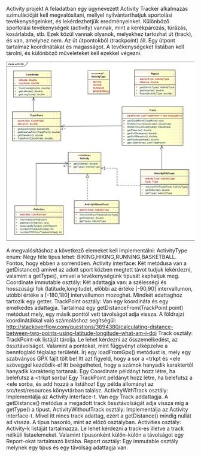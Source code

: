 Activity projekt
A feladatban egy úgynevezett Activity Tracker alkalmazás szimulációját kell megvalósítani, mellyel nyilvántarthatjuk sportolási tevékenységeinket, és lekérdezhetjük eredményeinket.
Különböző sportolási tevékenységek (activity) vannak, mint a kerékpározás, túrázás, kosárlabda, stb. Ezek közül vannak olyanok, melyekhez tartozhat út (track), és van, amelyhez nem. Az út útpontokból (trackpoint) áll. Egy útpont tartalmaz koordinátákat és magasságot. A tevékenységeket listában kell tárolni, és különböző műveleteket kell ezekkel végezni.

![Activity_UML.png](Activity_UML.png)


A megvalósításhoz a következő elemeket kell implementálni:
ActivityType enum: Négy féle típus lehet: BIKING,HIKING,RUNNING,BASKETBALL. Fontos, hogy ebben a sorrendben.
Activity interface: Két metódusa van a getDistance() amivel az adott sport közben megtett távot tudjuk lekérdezni, valamint a getType(), amivel a tevékenységünk típusát kaphatjuk meg.
Coordinate immutable osztály: Két adattagja van: a szélességi és hosszúsági fok (latitude,longitude), előbbi az értéke [-90,90] intervallumon, utóbbi értéke a [-180,180] intervallumon mozoghat. Mindkét adattaghoz tartozik egy getter.
TrackPoint osztály: Van egy koordináta és egy emelkedés adattagja. Tartalmaz egy getDistanceFrom(TrackPoint point) metódust mely, egy másik ponttól vett távolságot adja vissza. A földrajzi koordinátákkal való számoláshoz segítségül: http://stackoverflow.com/questions/3694380/calculating-distance-between-two-points-using-latitude-longitude-what-am-i-doi
Track osztály: TrackPoint-ok listáját tárolja. Le lehet kérdezni az összemelkedést, az össztávolságot. Valamint a pontokat, mint függvényt elképzelve a bennfoglaló téglalap területét.
Írj egy loadFromGpx() metódust is, mely egy szabványos GPX fájlt tölt be! Itt azt figyeld, hogy a sor a <trkpt és <ele szöveggel kezdődik-e! Itt beégetheted, hogy a számok hanyadik karaktertől hanyadik karakterig tartanak. Egy Coordinate példányt hozz létre, ha belefutsz a <trkpt sorba! Egy TrackPoint példányt hozz létre, ha belefutsz a <ele sorba, és add hozzá a listához! Egy példa állományt az src/test/resources könyvtárban találsz.
ActivityWithTrack osztály: Implementálja az Activity interface-t. Van egy Track addattagja. A getDistance() metódus a megadott track össztávolságát adja vissza míg a getType() a típust.
ActivityWithoutTrack osztály: Implementálja az Activity interface-t. Mivel itt nincs track adattag, ezért a getDistance() mindig nullát ad vissza. A típus hasonló, mint az előző osztályban.
Activities osztály: Activity-k listáját tartalmazza. Le lehet kérdezni a track-es illetve a track nélküli listaelemeket. Valamint típusonként külön-külön a távolságot egy Report-okat tartalmazó listába.
Report osztály: Egy immutable osztály melynek egy típus és egy távolság adattagja van.
